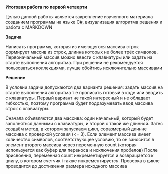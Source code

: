 **Итоговая работа по первой четверти**

Целью данной работы является закрепление изученного материала созданием программы на языке C#, визуализация алгоритма решения и работа с MARKDOWN 

**Задача**

Написать программу, которая из имеющегося 
массива строк формирует массив из строк, длинна которых 
не более трёх символов. Первоначальный массив можно ввести с клавиатуры 
или задать на старте выполнения алгоритма. 
При решении не рекомендуется пользоваться коллекциями, 
лучше обойтись исключительно массивами 

**Решение**

В условии задачи допускаются два варианта решения: задать массив на старте выполнения алгоритма т е прописать готовый в коде или вводить с клавиатуры. Первый вариант не такой интересный и не обладает гибкостью, поэтому программа будет подразумевать ввод массива строк с клавиатуры. 

Сначала объявляются два массива: один начальный, который будет заполняться данными с клавиатуры, и второй с такой же длинной. Затес создаём метод, в котором запускаем цикл, соразмерный длинне массива с проверкой условия (<= 3). Если элемент массива имеет количество символов, соответствующее условию, то он заносится в элемент второго массива через переменную count (которая используется как буфер для переноса и исключения пробелов) После присвоения, переменная count инкрементируется и возвращается к циклу, в котором счетчик i также инкрементируется. Проверка в цикле проводится до достижения размера исходного массива


